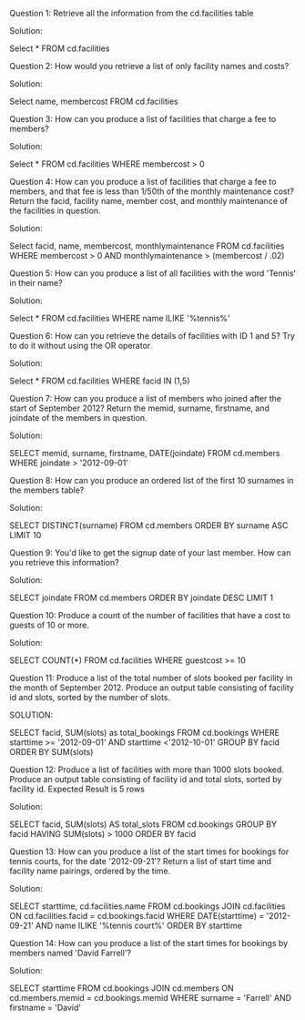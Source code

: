 Question 1: Retrieve all the information from the cd.facilities table

Solution:

Select \*
FROM cd.facilities

Question 2: How would you retrieve a list of only facility names and costs?

Solution:

Select name, membercost
FROM cd.facilities

Question 3: How can you produce a list of facilities that charge a fee to members?

Solution:

Select \*
FROM cd.facilities
WHERE membercost > 0

Question 4: How can you produce a list of facilities that charge a fee to members, and that fee is less than 1/50th of the monthly maintenance cost? Return the facid, facility name, member cost, and monthly maintenance of the facilities in question.

Solution:

Select facid, name, membercost, monthlymaintenance
FROM cd.facilities
WHERE membercost > 0 AND monthlymaintenance > (membercost / .02)

Question 5: How can you produce a list of all facilities with the word 'Tennis' in their name?

Solution:

Select \*
FROM cd.facilities
WHERE name ILIKE '%tennis%'

Question 6: How can you retrieve the details of facilities with ID 1 and 5? Try to do it without using the OR operator

Solution:

Select \*
FROM cd.facilities
WHERE facid IN (1,5)

Question 7: How can you produce a list of members who joined after the start of September 2012? Return the memid, surname, firstname, and joindate of the members in question.

Solution:

SELECT memid, surname, firstname, DATE(joindate)
FROM cd.members
WHERE joindate > '2012-09-01'

Question 8: How can you produce an ordered list of the first 10 surnames in the members table?

Solution:

SELECT DISTINCT(surname)
FROM cd.members
ORDER BY surname ASC
LIMIT 10

Question 9: You'd like to get the signup date of your last member. How can you retrieve this information?

Solution:

SELECT joindate
FROM cd.members
ORDER BY joindate DESC
LIMIT 1

Question 10: Produce a count of the number of facilities that have a cost to guests of 10 or more.

Solution:

SELECT COUNT(\*)
FROM cd.facilities
WHERE guestcost >= 10

Question 11: Produce a list of the total number of slots booked per facility in the month of September 2012. Produce an output table consisting of facility id and slots, sorted by the number of slots.

SOLUTION:

SELECT facid, SUM(slots) as total_bookings
FROM cd.bookings
WHERE starttime >= '2012-09-01' AND starttime <'2012-10-01'
GROUP BY facid
ORDER BY SUM(slots)

Question 12: Produce a list of facilities with more than 1000 slots booked. Produce an output table consisting of facility id and total slots, sorted by facility id. Expected Result is 5 rows

Solution:

SELECT facid, SUM(slots) AS total_slots
FROM cd.bookings
GROUP BY facid
HAVING SUM(slots) > 1000
ORDER BY facid

Question 13: How can you produce a list of the start times for bookings for tennis courts, for the date '2012-09-21'? Return a list of start time and facility name pairings, ordered by the time.

Solution:

SELECT starttime, cd.facilities.name
FROM cd.bookings
JOIN cd.facilities ON cd.facilities.facid = cd.bookings.facid
WHERE DATE(starttime) = '2012-09-21' AND name ILIKE '%tennis court%'
ORDER BY starttime

Question 14: How can you produce a list of the start times for bookings by members named 'David Farrell'?

Solution:

SELECT starttime
FROM cd.bookings
JOIN cd.members ON cd.members.memid = cd.bookings.memid
WHERE surname = 'Farrell' AND firstname = 'David'
